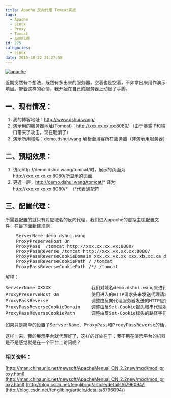 ```yaml
---
title: Apache 反向代理 Tomcat实战
tags:
  - Apache
  - Linux
  - Proxy
  - Tomcat
  - 反向代理
id: 275
categories:
  - Linux
date: 2015-10-22 21:27:58
---
```


[![apache](http://www.dshui.wang/wp-content/uploads/2015/10/QQ截图20151022212703-300x157.png)](http://www.dshui.wang/wp-content/uploads/2015/10/QQ截图20151022212703.png)

近期突然有个想法，既然有多出来的服务器，空着也是空着，不如拿出来用作演示项目。带着这样的心情，我开始在自己的服务器上动起了手脚。

## 一、现有情况：

1.  我的博客地址：http://www.dshui.wang/
2.  演示用的服务器地址(Tomcat)：http://xxx.xx.xx.xx:8080/ （由于暴露IP和端口带来了攻击，现在取消了）
3.  演示所用域名：demo.dshui.wang 解析至博客所在服务器（非演示用服务器）

## 二、预期效果：

1.  访问http://demo.dshui.wang/tomcat/时，展示的页面为http://xxx.xx.xx.xx:8080/所显示的页面
2.  更近一层，http://demo.dshui.wang/tomcat/* 译为http://xxx.xx.xx.xx:8080/*  （*代表通配符<!--more-->

## 三、配置代理：

所需要配置的就只有对应域名的反向代理，我们进入apache的虚拟主机配置文件，在最下面新建规则：
<pre lang="dos">    ServerName demo.dshui.wang
    ProxyPreserveHost On
    ProxyPass  /tomcat http://xxx.xx.xx.xx:8080/
    ProxyPassReverse /tomcat http://xxx.xx.xx.xx:8080/
    ProxyPassReverseCookieDomain xxx.xx.xx.xx xxx.xb.xc.xa demo.dshui.wang
    ProxyPassReverseCookiePath / /tomcat
    ProxyPassReverseCookiePath /*/ /tomcat
</pre>
解释：
<pre lang="dos">ServserName XXXXX               我们对域名demo.dshui.wang来进行代理访问
ProxyPreserveHost On            使用进入的HTTP请求头来发送代理请求
ProxyPassReverse                调整由反向代理服务器发送的HTTP应答头中的URL
ProxyPassReverseCookieDomain    调整由反Set-Cookie报头域串代理服务器
ProxyPassReverseCookiePath      调整由反Set-Cookie标头的路径字符串的代理服务器

如果只是简单的设置了ServserName、ProxyPass和ProxyPassReverse的话，最后结果是session和Cookie的作用域无效！后面的两条我找了好久才配置好，虽然还没弄的非常的明白，嘿！

这样一来，我的展示平台就代理好了，这样的好处在于：我不用在演示平台的机器上安装一个Apache来绑定域名（解决了有些时候不允许绑定，比如需备案）或者修改Tomcat的端口为80，而且通过代理的方式，我可以轻松在演示平台上安装其他服务端口，最后通过代理不同的路径来访问不同的端口下的服务器应用。
是不是感觉就是在一个平台上访问呢？</pre>

### 相关资料：

[http://man.chinaunix.net/newsoft/ApacheMenual_CN_2.2new/mod/mod_proxy.html](http://man.chinaunix.net/newsoft/ApacheMenual_CN_2.2new/mod/mod_proxy.html)
[http://blog.csdn.net/fenglibing/article/details/6796094/](http://blog.csdn.net/fenglibing/article/details/6796094/)